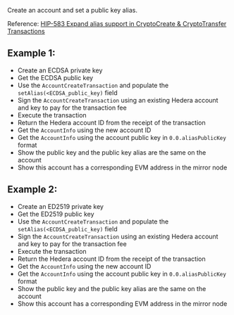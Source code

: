 Create an account and set a public key alias. 

Reference: [HIP-583 Expand alias support in CryptoCreate & CryptoTransfer Transactions](https://hips.hedera.com/hip/hip-583)

## Example 1:
- Create an ECDSA private key
- Get the ECDSA public key 
- Use the `AccountCreateTransaction` and populate the `setAlias(<ECDSA_public_key)` field
- Sign the `AccountCreateTransaction` using an existing Hedera account and key to pay for the transaction fee
- Execute the transaction
- Return the Hedera account ID from the receipt of the transaction
- Get the `AccountInfo` using the new account ID
- Get the `AccountInfo` using the account public key in `0.0.aliasPublicKey` format
- Show the public key and the public key alias are the same on the account
- Show this account has a corresponding EVM address in the mirror node



## Example 2:
- Create an ED2519 private key
- Get the ED2519 public key 
- Use the `AccountCreateTransaction` and populate the `setAlias(<ECDSA_public_key)` field
- Sign the `AccountCreateTransaction` using an existing Hedera account and key to pay for the transaction fee
- Execute the transaction
- Return the Hedera account ID from the receipt of the transaction
- Get the `AccountInfo` using the new account ID
- Get the `AccountInfo` using the account public key in `0.0.aliasPublicKey` format
- Show the public key and the public key alias are the same on the account
- Show this account has a corresponding EVM address in the mirror node
